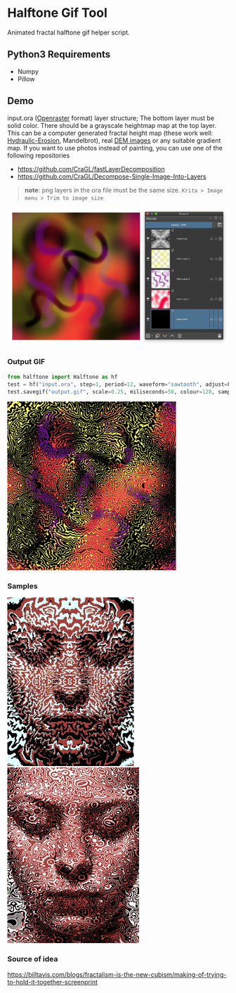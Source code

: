# Halftone Gif Tool

Animated fractal halftone gif helper script.

## Python3 Requirements

* Numpy
* Pillow

## Demo

input.ora ([Openraster](https://www.openraster.org/) format) layer structure; The bottom layer must be solid color. There should be a grayscale heightmap map at the top layer. This can be a computer generated fractal height map (these work well: [Hydraulic-Erosion](https://github.com/dandrino/terrain-erosion-3-ways#simulation), Mandelbrot), real [DEM images](https://blog23d.wordpress.com/2013/06/01/dem-visualisation-techniques-colour-mapping/) or any suitable gradient map. If you want to use photos instead of painting, you can use one of the following repositories

- https://github.com/CraGL/fastLayerDecomposition
- https://github.com/CraGL/Decompose-Single-Image-Into-Layers

> **note**: png layers in the ora file must be the same size. `Krita > Image menu > Trim to image size`

<img src="images/ora_layers.png" alt="layers" width="954">

### Output GIF

```python
from halftone import Halftone as hf
test = hf("input.ora", step=1, period=12, waveform="sawtooth", adjust=False)
test.savegif("output.gif", scale=0.25, miliseconds=50, colour=128, sampling=3)
```

![output](output.gif)

### Samples

<p float="left">
  <img src="/images/example1.gif"/>
  <img src="/images/example2.gif"/>
</p>

### Source of idea

https://billtavis.com/blogs/fractalism-is-the-new-cubism/making-of-trying-to-hold-it-together-screenprint
